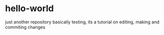 # hello-world
just another repository
basically testing, its a tutorial
on editing, making and commiting changes

